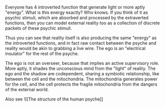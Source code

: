 Everyone has 4 introverted function that generate light or more aptly "energy". What is this energy exactly? Who knows. If you think of it as psychic stimuli, which are absorbed and processed by the extraverted functions, then you can model external reality too as a collection of discrete packets of these psychic stimuli.

Thus you can see that reality itself is also producing the same "energy" as the introverted functions, and in fact raw contact between the psyche and reality would be akin to grabbing a live wire. The ego is an "electrical insulator" for the rest of the psyche. 

The ego is not an overseer, because that implies an active supervisory role. More aptly, it shades the unconscious mind from the "light" of reality. The ego and the shadow are codependent, sharing a symbiotic relationship, like between the cell and the mitochondria. The mitochondria generates power for the cell, and the cell protects the fragile mitochondria from the dangers of the external world.

Also see ![[The structure of the human psyche]]